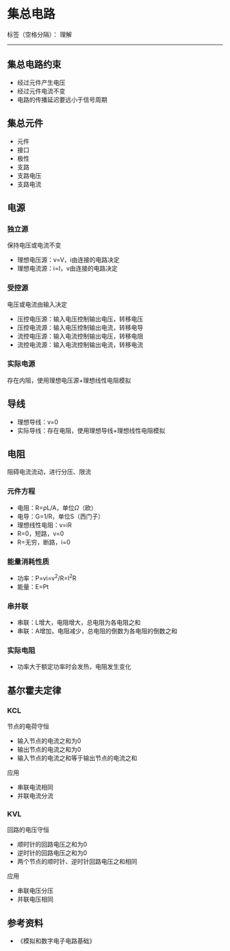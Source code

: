 # 集总电路

标签（空格分隔）： 理解

---

## 集总电路约束

* 经过元件产生电压
* 经过元件电流不变
* 电路的传播延迟要远小于信号周期

## 集总元件

* 元件
* 接口
* 极性
* 支路
* 支路电压
* 支路电流

## 电源

### 独立源

保持电压或电流不变

* 理想电压源：v=V，i由连接的电路决定
* 理想电流源：i=I，v由连接的电路决定

### 受控源

电压或电流由输入决定

* 压控电压源：输入电压控制输出电压，转移电压
* 压控电流源：输入电压控制输出电流，转移电导
* 流控电压源：输入电流控制输出电压，转移电阻
* 流控电流源：输入电流控制输出电流，转移电流

### 实际电源

存在内阻，使用理想电压源+理想线性电阻模拟

## 导线

* 理想导线：v=0
* 实际导线：存在电阻，使用理想导线+理想线性电阻模拟

## 电阻

阻碍电流流动，进行分压、限流

### 元件方程

* 电阻：R=ρL/A，单位$\Omega$（欧）
* 电导：G=1/R，单位S（西门子）
* 理想线性电阻：v=iR
 * R=0，短路，v=0
 * R=无穷，断路，i=0

### 能量消耗性质

* 功率：P=vi=v<sup>2</sup>/R=I<sup>2</sup>R
* 能量：E=Pt

### 串并联

* 串联：L增大，电阻增大，总电阻为各电阻之和
* 串联：A增加，电阻减少，总电阻的倒数为各电阻的倒数之和

### 实际电阻

* 功率大于额定功率时会发热，电阻发生变化

## 基尔霍夫定律

### KCL

节点的电荷守恒

* 输入节点的电流之和为0
* 输出节点的电流之和为0
* 输入节点的电流之和等于输出节点的电流之和

应用

* 串联电流相同
* 并联电流分流

### KVL

回路的电压守恒

* 顺时针的回路电压之和为0
* 逆时针的回路电压之和为0
* 两个节点的顺时针、逆时针回路电压之和相同

应用

* 串联电压分压
* 并联电压相同

## 参考资料

* 《模拟和数字电子电路基础》
